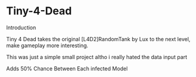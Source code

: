 # Tiny-4-Dead

Introduction

Tiny 4 Dead takes the original [L4D2]RandomTank by Lux to the next level, make gameplay more interesting.

This was just a simple small project altho i really hated the data input part

Adds 50% Chance Between Each infected Model

